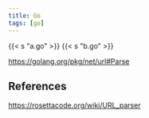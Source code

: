 ```yaml
---
title: Go
tags: [go]
---
```


{{< s "a.go" >}}
{{< s "b.go" >}}

<https://golang.org/pkg/net/url#Parse>

## References

<https://rosettacode.org/wiki/URL_parser>
